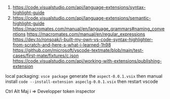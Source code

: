1. https://code.visualstudio.com/api/language-extensions/syntax-highlight-guide
2. https://code.visualstudio.com/api/language-extensions/semantic-highlight-guide
https://macromates.com/manual/en/language_grammars#naming_conventions
https://macromates.com/manual/en/regular_expressions
https://dev.to/ronsoak/i-built-my-own-vs-code-syntax-highlighter-from-scratch-and-here-s-what-i-learned-1h98
https://github.com/microsoft/vscode-textmate/blob/main/test-cases/first-mate/fixtures/c.json
https://code.visualstudio.com/api/working-with-extensions/publishing-extension


local packaging:
``vsce package`` generate the ``aspect-0.0.1.vsix``
then manual install ``code --install-extension aspeclg-0.0.1.vsix``
then restart vscode

Ctrl Alt Maj i => Developper token inspector